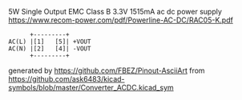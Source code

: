 5W Single Output EMC Class B 3.3V 1515mA
ac dc power supply
https://www.recom-power.com/pdf/Powerline-AC-DC/RAC05-K.pdf


	      +---------+
	AC(L) |[1]   [5]| +VOUT
	AC(N) |[2]   [4]| -VOUT
	      +---------+


generated by https://github.com/FBEZ/Pinout-AsciiArt from https://github.com/ask6483/kicad-symbols/blob/master/Converter_ACDC.kicad_sym